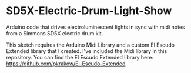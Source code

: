 SD5X-Electric-Drum-Light-Show
=============================

Arduino code that drives electroluminescent lights in sync with midi notes from a Simmons SD5X electric drum kit.

This sketch requires the Arduino Midi Library and a custom El Escudo Extended library that I created.  I've included the Midi library in this repository.  You can find the El Escudo Extended library here: https://github.com/pkrakow/El-Escudo-Extended

